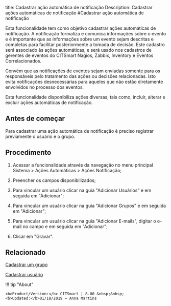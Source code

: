 title: Cadastrar ação automática de notificação
Description: Cadastrar ações automáticas de notificação
#Cadastrar ação automática de notificação

Esta funcionalidade tem como objetivo cadastrar ações automáticas de
notificação. A notificação formaliza e comunica informações sobre o evento e é
importante que as informações sobre um evento sejam descritas e completas para
facilitar posteriormente a tomada de decisão. Este cadastro será associado às
ações automáticas, e será usado nos cadastros de gerentes de eventos do CITSmart
Nagios, Zabbix, Inventory e Eventos Correlacionados.

Convém que as notificações de eventos sejam enviadas somente para os
responsáveis pelo tratamento das ações ou decisões relacionadas. Isto evita
notificações desnecessárias para aqueles que não estão diretamente envolvidos no
processo dos eventos.

Esta funcionalidade disponibiliza ações diversas, tais como, incluir, alterar e
excluir ações automáticas de notificação.

Antes de começar
--------------------

Para cadastrar uma ação automática de notificação é preciso registrar
previamente o usuário e o grupo.

Procedimento
----------------

1.  Acessar a funcionalidade através da navegação no menu principal Sistema \>
    Ações Automáticas \> Ações Notificação;

2.  Preencher os campos disponibilizados;

3.  Para vincular um usuário clicar na guia "Adicionar Usuários" e em seguida em
    "Adicionar";

4.  Para vincular um usuário clicar na guia "Adicionar Grupos" e em seguida em
    "Adicionar";

5.  Para vincular um usuário clicar na guia "Adicionar E-mails", digitar o
    e-mail no campo e em seguida em "Adicionar";

6.  Clicar em "Gravar".


Relacionado
-------

[Cadastrar um grupo](/pt-br/citsmart-platform-8/initial-settings/access-settings/user/register-groups.html)

[Cadastrar usuário](/pt-br/citsmart-platform-8/initial-settings/access-settings/user/users.html)

!!! tip "About"

    <b>Product/Version:</b> CITSmart | 8.00 &nbsp;&nbsp;
    <b>Updated:</b>01/18/2019 – Anna Martins
